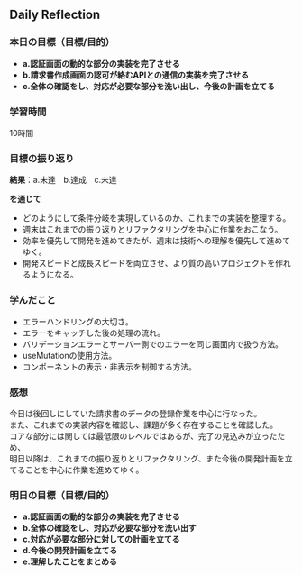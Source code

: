 ## Daily Reflection

### 本日の目標（目標/目的）
- **a.認証画面の動的な部分の実装を完了させる**  
- **b.請求書作成画面の認可が絡むAPIとの通信の実装を完了させる**  
- **c.全体の確認をし、対応が必要な部分を洗い出し、今後の計画を立てる**  

### 学習時間
10時間

### 目標の振り返り
**結果**：a.未達　b.達成　c.未達　

**を通じて**  
- どのようにして条件分岐を実現しているのか、これまでの実装を整理する。
- 週末はこれまでの振り返りとリファクタリングを中心に作業をおこなう。
- 効率を優先して開発を進めてきたが、週末は技術への理解を優先して進めてゆく。
- 開発スピードと成長スピードを両立させ、より質の高いプロジェクトを作れるようになる。

### 学んだこと
- エラーハンドリングの大切さ。
- エラーをキャッチした後の処理の流れ。
- バリデーションエラーとサーバー側でのエラーを同じ画面内で扱う方法。
- useMutationの使用方法。
- コンポーネントの表示・非表示を制御する方法。

### 感想
今日は後回しにしていた請求書のデータの登録作業を中心に行なった。  
また、これまでの実装内容を確認し、課題が多く存在することを確認した。  
コアな部分には関しては最低限のレベルではあるが、完了の見込みが立ったため、  
明日以降は、これまでの振り返りとリファクタリング、また今後の開発計画を立てることを中心に作業を進めてゆく。

### 明日の目標（目標/目的）
- **a.認証画面の動的な部分の実装を完了させる**  
- **b.全体の確認をし、対応が必要な部分を洗い出す**  
- **c.対応が必要な部分に対しての計画を立てる**  
- **d.今後の開発計画を立てる**  
- **e.理解したことをまとめる**  

